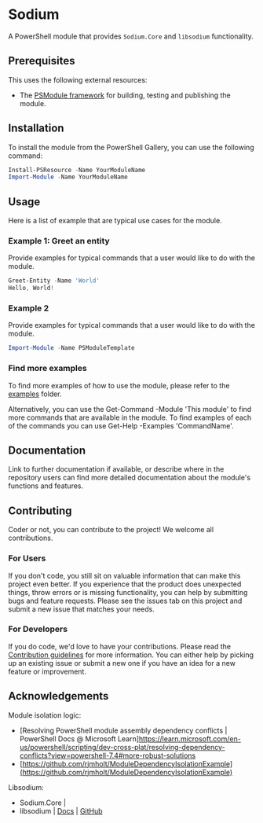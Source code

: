 # Sodium

A PowerShell module that provides `Sodium.Core` and `libsodium` functionality.


## Prerequisites

This uses the following external resources:
- The [PSModule framework](https://github.com/PSModule) for building, testing and publishing the module.

## Installation

To install the module from the PowerShell Gallery, you can use the following command:

```powershell
Install-PSResource -Name YourModuleName
Import-Module -Name YourModuleName
```

## Usage

Here is a list of example that are typical use cases for the module.

### Example 1: Greet an entity

Provide examples for typical commands that a user would like to do with the module.

```powershell
Greet-Entity -Name 'World'
Hello, World!
```

### Example 2

Provide examples for typical commands that a user would like to do with the module.

```powershell
Import-Module -Name PSModuleTemplate
```

### Find more examples

To find more examples of how to use the module, please refer to the [examples](examples) folder.

Alternatively, you can use the Get-Command -Module 'This module' to find more commands that are available in the module.
To find examples of each of the commands you can use Get-Help -Examples 'CommandName'.

## Documentation

Link to further documentation if available, or describe where in the repository users can find more detailed documentation about
the module's functions and features.

## Contributing

Coder or not, you can contribute to the project! We welcome all contributions.

### For Users

If you don't code, you still sit on valuable information that can make this project even better. If you experience that the
product does unexpected things, throw errors or is missing functionality, you can help by submitting bugs and feature requests.
Please see the issues tab on this project and submit a new issue that matches your needs.

### For Developers

If you do code, we'd love to have your contributions. Please read the [Contribution guidelines](CONTRIBUTING.md) for more information.
You can either help by picking up an existing issue or submit a new one if you have an idea for a new feature or improvement.

## Acknowledgements

Module isolation logic:

- [Resolving PowerShell module assembly dependency conflicts | PowerShell Docs @ Microsoft Learn]https://learn.microsoft.com/en-us/powershell/scripting/dev-cross-plat/resolving-dependency-conflicts?view=powershell-7.4#more-robust-solutions
- [https://github.com/rjmholt/ModuleDependencyIsolationExample](https://github.com/rjmholt/ModuleDependencyIsolationExample)

Libsodium:

- Sodium.Core | [](https://github.com/ektrah/libsodium-core)
- libsodium | [Docs](https://doc.libsodium.org/) | [GitHub](https://github.com/jedisct1/libsodium)
